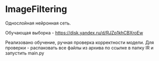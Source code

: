 # ImageFiltering

Однослойная нейронная сеть. 

Обучающая выборка - https://disk.yandex.ru/d/RJZp1khCBXroEw 

Реализовано обучение, ручная проверка корректности модели.
Для проверки - распаковать все файлы из архива по ссылке в папку IR и запустить main.py
